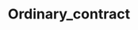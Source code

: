 ---  
schema: Ordinary_contract,Ordinary_contract,Ordinary_contract,Ordinary_contract,Ordinary_contract,Ordinary_contract,Ordinary_contract,Ordinary_contract,Ordinary_contract  
title: Ordinary_contract  
organization: Sample Department  
notes: Used in 10 lineage(s)  
resources:  
  - name: Ordinary_contract 
    url: abfs://system/Ordinary_contract 
    format : parquet  
license: None  
category:
  - Education  
maintainer: User  
maintainer_email: UserMail  
---